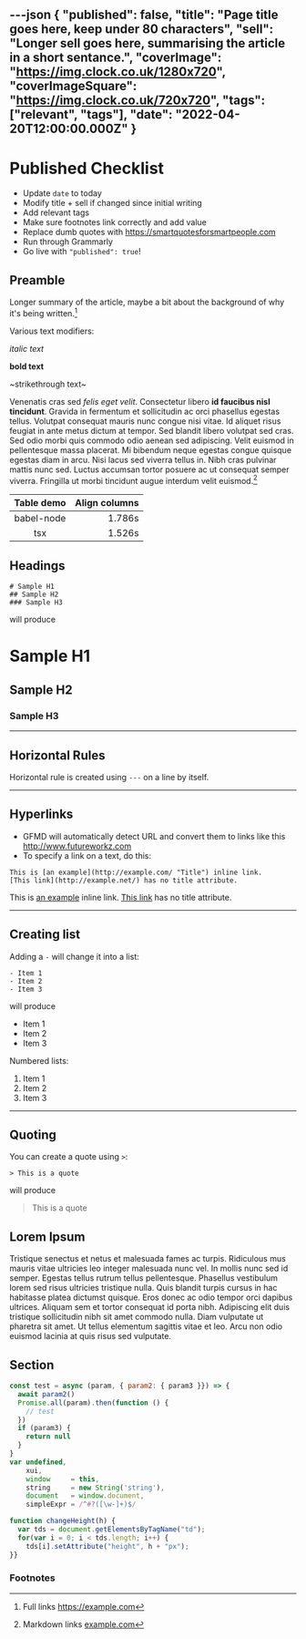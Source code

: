 ---json
{
  "published": false,
  "title": "Page title goes here, keep under 80 characters",
  "sell": "Longer sell goes here, summarising the article in a short sentance.",
  "coverImage": "https://img.clock.co.uk/1280x720",
  "coverImageSquare": "https://img.clock.co.uk/720x720",
  "tags": ["relevant", "tags"],
  "date": "2022-04-20T12:00:00.000Z"
}
---

# Published Checklist

 - Update `date` to today
 - Modify title + sell if changed since initial writing
 - Add relevant tags
 - Make sure footnotes link correctly and add value
 - Replace dumb quotes with <https://smartquotesforsmartpeople.com>
 - Run through Grammarly
 - Go live with `"published": true`!


## Preamble

Longer summary of the article, maybe a bit about the background of why it's being written.[^1]

Various text modifiers:

_italic text_

**bold text**

~strikethrough text~

Venenatis cras sed _felis eget velit_. Consectetur libero **id faucibus nisl tincidunt**. Gravida in fermentum et sollicitudin ac orci phasellus egestas tellus. Volutpat consequat mauris nunc congue nisi vitae. Id aliquet risus feugiat in ante metus dictum at tempor. Sed blandit libero volutpat sed cras. Sed odio morbi quis commodo odio aenean sed adipiscing. Velit euismod in pellentesque massa placerat. Mi bibendum neque egestas congue quisque egestas diam in arcu. Nisi lacus sed viverra tellus in. Nibh cras pulvinar mattis nunc sed. Luctus accumsan tortor posuere ac ut consequat semper viverra. Fringilla ut morbi tincidunt augue interdum velit euismod.[^2]

| Table demo | Align columns |
|:----------:|--------------:|
| babel-node |        1.786s |
|    tsx     |        1.526s |


## Headings

```
# Sample H1
## Sample H2
### Sample H3
```

will produce
# Sample H1
## Sample H2
### Sample H3

---

## Horizontal Rules

Horizontal rule is created using `---` on a line by itself.

---
## Hyperlinks
- GFMD will automatically detect URL and convert them to links like this http://www.futureworkz.com
- To specify a link on a text, do this:

```
This is [an example](http://example.com/ "Title") inline link.
[This link](http://example.net/) has no title attribute.
```

This is [an example](http://example.com/ "Title") inline link.
[This link](http://example.net/) has no title attribute.

---

## Creating list

Adding a `-` will change it into a list:

```
- Item 1
- Item 2
- Item 3
```

will produce

- Item 1
- Item 2
- Item 3

Numbered lists:

1. Item 1
2. Item 2
3. Item 3

---

## Quoting

You can create a quote using `>`:

```
> This is a quote
```

will produce

> This is a quote

## Lorem Ipsum

Tristique senectus et netus et malesuada fames ac turpis. Ridiculous mus mauris vitae ultricies leo integer malesuada nunc vel. In mollis nunc sed id semper. Egestas tellus rutrum tellus pellentesque. Phasellus vestibulum lorem sed risus ultricies tristique nulla. Quis blandit turpis cursus in hac habitasse platea dictumst quisque. Eros donec ac odio tempor orci dapibus ultrices. Aliquam sem et tortor consequat id porta nibh. Adipiscing elit duis tristique sollicitudin nibh sit amet commodo nulla. Diam vulputate ut pharetra sit amet. Ut tellus elementum sagittis vitae et leo. Arcu non odio euismod lacinia at quis risus sed vulputate.

## Section

~~~js
const test = async (param, { param2: { param3 }}) => {
  await param2()
  Promise.all(param).then(function () {
    // test
  })
  if (param3) {
    return null
  }
}
var undefined,
    xui,
    window     = this,
    string     = new String('string'),
    document   = window.document,
    simpleExpr = /^#?([\w-]+)$/

function changeHeight(h) {
  var tds = document.getElementsByTagName("td");
  for(var i = 0; i < tds.length; i++) {
    tds[i].setAttribute("height", h + "px");
}}
~~~

### Footnotes

[^1]: Full links <https://example.com>
[^2]: Markdown links [example.com](https://example.com)
